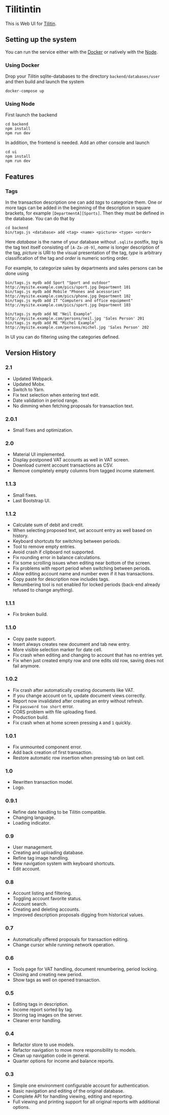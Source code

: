 # Tilitintin

This is Web UI for [Tilitin](https://github.com/thelineva/tilitin).

## Setting up the system

You can run the service either with the [Docker](https://www.docker.com/) or
natively with the [Node](https://nodejs.org).

### Using Docker

Drop your *Tilitin* sqlite-databases to the directory `backend/databases/user` and then build
and launch the system
```
docker-compose up
```

### Using Node

First launch the backend
```
cd backend
npm install
npm run dev
```

In addition, the frontend is needed. Add an other console and launch
```
cd ui
npm install
npm run dev
```

## Features

### Tags

In the transaction description one can add *tags* to categorize them. One or more tags can
be added in the beginning of the description in square brackets, for example
`[DepartmentA][Sports]`. Then they must be defined in the database. You can do that by
```
cd backend
bin/tags.js <database> add <tag> <name> <picture> <type> <order>
```
Here *database* is the name of your database without `.sqlite` postfix, *tag* is the tag text
itself consisting of `[A-Za-z0-9]`, *name* is longer description of the tag, *picture* is URI
to the visual presentation of the tag, *type* is arbitrary classification of the tag and *order*
is numeric sorting order.

For example, to categorize sales by departments and sales persons can be done using
```
bin/tags.js mydb add Sport "Sport and outdoor" http://mysite.example.com/pics/sport.jpg Department 101
bin/tags.js mydb add Mobile "Phones and acessories" http://mysite.example.com/pics/phone.jpg Department 102
bin/tags.js mydb add IT "Computers and office equipment" http://mysite.example.com/pics/sport.jpg Department 103

bin/tags.js mydb add NE "Neil Example" http://mysite.example.com/persons/neil.jpg 'Sales Person' 201
bin/tags.js mydb add ME "Michel Example" http://mysite.example.com/persons/michel.jpg 'Sales Person' 202
```

In UI you can do filtering using the categories defined.

## Version History

### 2.1
  * Updated Webpack.
  * Updated Mobx.
  * Switch to Yarn.
  * Fix text selection when entering text edit.
  * Date validation in period range.
  * No dimming when fetching proposals for transaction text.

### 2.0.1
  * Small fixes and optimization.

### 2.0
  * Material UI implemented.
  * Display postponed VAT accounts as well in VAT screen.
  * Download current account transactions as CSV.
  * Remove completely empty columns from tagged income statement.

### 1.1.3
  * Small fixes.
  * Last Bootstrap UI.

### 1.1.2
  * Calculate sum of debit and credit.
  * When selecting proposed text, set account entry as well based on history.
  * Keyboard shortcuts for switching between periods.
  * Tool to remove empty entries.
  * Avoid crash if clipboard not supported.
  * Fix rounding error in balance calculations.
  * Fix some scrolling issues when editing near bottom of the screen.
  * Fix problems with report period when switching between periods.
  * Allow editing account name and number even if it has transactions.
  * Copy paste for description now includes tags.
  * Renumbering tool is not enabled for locked periods (back-end already refused to change anything).

### 1.1.1
  * Fix broken build.

### 1.1.0
  * Copy paste support.
  * Insert always creates new document and tab new entry.
  * More visible selection marker for date cell.
  * Fix crash when editing and changing to account that has no entries yet.
  * Fix when just created empty row and one edits old row, saving does not fail anymore.

### 1.0.2
  * Fix crash after automatically creating documents like VAT.
  * If you change account on tx, update document views correctly.
  * Report now invalidated after creating an entry without refresh.
  * Fix `password too short` error.
  * CORS problem with file uploading fixed.
  * Production build.
  * Fix crash when at home screen pressing `A` and `1` quickly.

### 1.0.1
  * Fix unmounted component error.
  * Add back creation of first transaction.
  * Restore automatic row insertion when pressing tab on last cell.

### 1.0
  * Rewritten transaction model.
  * Logo.

### 0.9.1
  * Refine date handling to be Tilitin compatible.
  * Changing language.
  * Loading indicator.

### 0.9
  * User management.
  * Creating and uploading database.
  * Refine tag image handling.
  * New navigation system with keyboard shortcuts.
  * Edit account.

### 0.8
  * Account listing and filtering.
  * Toggling account favorite status.
  * Account search.
  * Creating and deleting accounts.
  * Improved description proposals digging from historical values.

### 0.7
  * Automatically offered proposals for transaction editing.
  * Change cursor while running network operation.

### 0.6
  * Tools page for VAT handling, document renumbering, period locking.
  * Closing and creating new period.
  * Show tags as well on opened transaction.

### 0.5
  * Editing tags in description.
  * Income report sorted by tag.
  * Storing tag images on the server.
  * Cleaner error handling.

### 0.4
  * Refactor store to use models.
  * Refactor navigation to move more responsibility to models.
  * Clean up navigation code in general.
  * Quarter options for income and balance reports.

### 0.3
  * Simple one environment configurable account for authentication.
  * Basic navigation and editing of the original database.
  * Complete API for handling viewing, editing and reporting.
  * Full viewing and printing support for all original reports with additional options.
